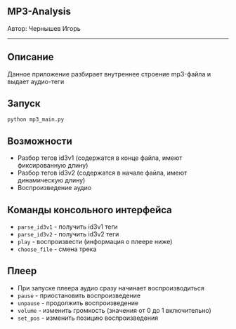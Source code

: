MP3-Analysis
-----
Автор: Чернышев Игорь

-----
Описание
-----
Данное приложение разбирает внутреннее строение mp3-файла и выдает аудио-теги

Запуск
-----
```python mp3_main.py```

Возможности
--
* Разбор тегов id3v1 (содержатся в конце файла, имеют фиксированную длину)
* Разбор тегов id3v2 (содержатся в начале файла, имеют динамическую длину)
* Воспроизведение аудио

Команды консольного интерфейса
--
* ```parse_id3v1``` - получить id3v1 теги
* ```parse_id3v2``` - получить id3v2 теги
* ```play``` - воспроизвести (информация о плеере ниже)
* ```choose_file``` - смена трека

Плеер
--
* При запуске плеера аудио сразу начинает воспроизводиться
* ```pause``` - приостановить воспроизведение
* ```unpause``` - продолжить воспроизведение
* ```volume``` - изменить громкость (значения от 0 до 1 включительно)
* ```set_pos``` - изменить позицию воспроизведения
